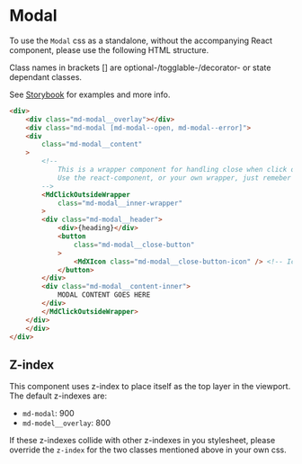 # Modal

To use the `Modal` css as a standalone, without the accompanying React component, please use the following HTML structure.

Class names in brackets [] are optional-/togglable-/decorator- or state dependant classes.

See [Storybook](https://miljodir.github.io/md-components) for examples and more info.

```html
<div>
    <div class="md-modal__overlay"></div>
    <div class="md-modal [md-modal--open, md-modal--error]">
    <div
        class="md-modal__content"
    >
        <!--
            This is a wrapper component for handling close when click outside.
            Use the react-component, or your own wrapper, just remeber the `md-modal__inner-wrapper` class
        -->
        <MdClickOutsideWrapper
            class="md-modal__inner-wrapper"
        >
        <div class="md-modal__header">
            <div>{heading}</div>
            <button
                class="md-modal__close-button"
            >
                <MdXIcon class="md-modal__close-button-icon" /> <!-- Icon for close-button, use the react icon from Miljødir, or you own -->
            </button>
        </div>
        <div class="md-modal__content-inner">
            MODAL CONTENT GOES HERE
        </div>
        </MdClickOutsideWrapper>
    </div>
    </div>
</div>
```

## Z-index
This component uses z-index to place itself as the top layer in the viewport. The default z-indexes are:
- `md-modal`: 900
- `md-model__overlay`: 800

If these z-indexes collide with other z-indexes in you stylesheet, please override the `z-index` for the two classes mentioned above in your own css.
